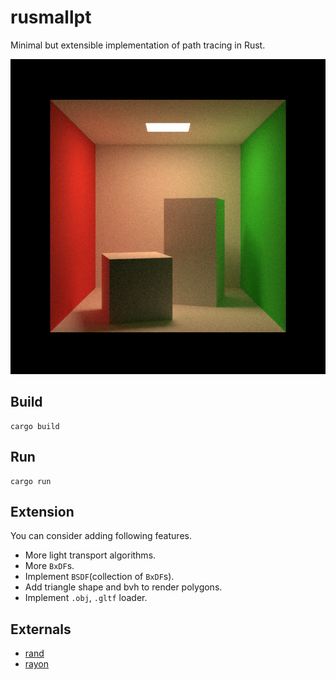 # rusmallpt

Minimal but extensible implementation of path tracing in Rust.

![](img/cornellbox_10000spp.png)

## Build

```
cargo build
```

## Run

```
cargo run
```

## Extension

You can consider adding following features.

* More light transport algorithms.
* More `BxDF`s.
* Implement `BSDF`(collection of `BxDF`s).
* Add triangle shape and bvh to render polygons.
* Implement `.obj`, `.gltf` loader.

## Externals

* [rand](https://docs.rs/rand/latest/rand/)
* [rayon](https://github.com/rayon-rs/rayon)